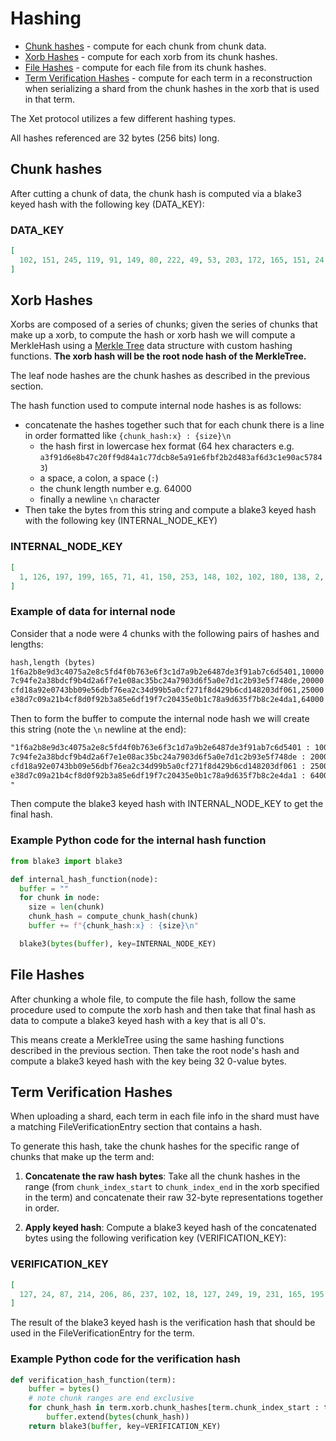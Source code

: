 # Hashing

- [Chunk hashes](#chunk-hashes) - compute for each chunk from chunk data.
- [Xorb Hashes](#xorb-hashes) - compute for each xorb from its chunk hashes.
- [File Hashes](#file-hashes) - compute for each file from its chunk hashes.
- [Term Verification Hashes](#term-verification-hashes) - compute for each term in a reconstruction when serializing a shard from the chunk hashes in the xorb that is used in that term.

The Xet protocol utilizes a few different hashing types.

All hashes referenced are 32 bytes (256 bits) long.

## Chunk hashes

After cutting a chunk of data, the chunk hash is computed via a blake3 keyed hash with the following key (DATA_KEY):

### DATA_KEY

```json
[
  102, 151, 245, 119, 91, 149, 80, 222, 49, 53, 203, 172, 165, 151, 24, 28, 157, 228, 33, 16, 155, 235, 43, 88, 180, 208, 176, 75, 147, 173, 242, 41
]
```

## Xorb Hashes

Xorbs are composed of a series of chunks; given the series of chunks that make up a xorb, to compute the hash or xorb hash we will compute a MerkleHash using a [Merkle Tree](https://en.wikipedia.org/wiki/Merkle_tree) data structure with custom hashing functions.
**The xorb hash will be the root node hash of the MerkleTree.**

The leaf node hashes are the chunk hashes as described in the previous section.

The hash function used to compute internal node hashes is as follows:

- concatenate the hashes together such that for each chunk there is a line in order formatted like `{chunk_hash:x} : {size}\n`
  - the hash first in lowercase hex format (64 hex characters e.g. `a3f91d6e8b47c20ff9d84a1c77dcb8e5a91e6fbf2b2d483af6d3c1e90ac57843`)
  - a space, a colon, a space (` : `)
  - the chunk length number e.g. 64000
  - finally a newline `\n` character
- Then take the bytes from this string and compute a blake3 keyed hash with the following key (INTERNAL_NODE_KEY)

### INTERNAL_NODE_KEY

```json
[
  1, 126, 197, 199, 165, 71, 41, 150, 253, 148, 102, 102, 180, 138, 2, 230, 93, 221, 83, 111, 55, 199, 109, 210, 248, 99, 82, 230, 74, 83, 113, 63
]
```

### Example of data for internal node

Consider that a node were 4 chunks with the following pairs of hashes and lengths:

```txt
hash,length (bytes)
1f6a2b8e9d3c4075a2e8c5fd4f0b763e6f3c1d7a9b2e6487de3f91ab7c6d5401,10000
7c94fe2a38bdcf9b4d2a6f7e1e08ac35bc24a7903d6f5a0e7d1c2b93e5f748de,20000
cfd18a92e0743bb09e56dbf76ea2c34d99b5a0cf271f8d429b6cd148203df061,25000
e38d7c09a21b4cf8d0f92b3a85e6df19f7c20435e0b1c78a9d635f7b8c2e4da1,64000
```

Then to form the buffer to compute the internal node hash we will create this string (note the `\n` newline at the end):

```txt
"1f6a2b8e9d3c4075a2e8c5fd4f0b763e6f3c1d7a9b2e6487de3f91ab7c6d5401 : 10000
7c94fe2a38bdcf9b4d2a6f7e1e08ac35bc24a7903d6f5a0e7d1c2b93e5f748de : 20000
cfd18a92e0743bb09e56dbf76ea2c34d99b5a0cf271f8d429b6cd148203df061 : 25000
e38d7c09a21b4cf8d0f92b3a85e6df19f7c20435e0b1c78a9d635f7b8c2e4da1 : 64000
"
```

Then compute the blake3 keyed hash with INTERNAL_NODE_KEY to get the final hash.

### Example Python code for the internal hash function

```python
from blake3 import blake3

def internal_hash_function(node):
  buffer = ""
  for chunk in node:
    size = len(chunk)
    chunk_hash = compute_chunk_hash(chunk)
    buffer += f"{chunk_hash:x} : {size}\n"

  blake3(bytes(buffer), key=INTERNAL_NODE_KEY)
```

## File Hashes

After chunking a whole file, to compute the file hash, follow the same procedure used to compute the xorb hash and then take that final hash as data to compute a blake3 keyed hash with a key that is all 0's.

This means create a MerkleTree using the same hashing functions described in the previous section.
Then take the root node's hash and compute a blake3 keyed hash with the key being 32 0-value bytes.

## Term Verification Hashes

When uploading a shard, each term in each file info in the shard must have a matching FileVerificationEntry section that contains a hash.

To generate this hash, take the chunk hashes for the specific range of chunks that make up the term and:

1. **Concatenate the raw hash bytes**: Take all the chunk hashes in the range (from `chunk_index_start` to `chunk_index_end` in the xorb specified in the term) and concatenate their raw 32-byte representations together in order.

2. **Apply keyed hash**: Compute a blake3 keyed hash of the concatenated bytes using the following verification key (VERIFICATION_KEY):

### VERIFICATION_KEY

```json
[
  127, 24, 87, 214, 206, 86, 237, 102, 18, 127, 249, 19, 231, 165, 195, 243, 164, 205, 38, 213, 181, 219, 73, 230, 65, 36, 152, 127, 40, 251, 148, 195
]
```

The result of the blake3 keyed hash is the verification hash that should be used in the FileVerificationEntry for the term.

### Example Python code for the verification hash

```python
def verification_hash_function(term):
    buffer = bytes()
    # note chunk ranges are end exclusive
    for chunk_hash in term.xorb.chunk_hashes[term.chunk_index_start : term.chunk_index_end]:
        buffer.extend(bytes(chunk_hash))
    return blake3(buffer, key=VERIFICATION_KEY)
```
